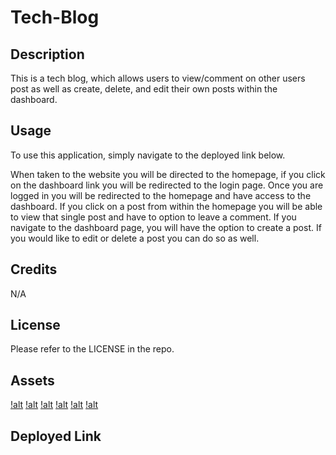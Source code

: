 # Tech-Blog

## Description

This is a tech blog, which allows users to view/comment on other users post as well as create, delete, and edit their own posts within the dashboard. 

## Usage

To use this application, simply navigate to the deployed link below.

 When taken to the website you will be directed to the homepage, if you click on the dashboard link you will be redirected to the login page. Once you are logged in you will be redirected to the homepage and have access to the dashboard. If you click on a post from within the homepage you will be able to view that single post and have to option to leave a comment. If you navigate to the dashboard page, you will have the option to create a post. If you would like to edit or delete a post you can do so as well. 

## Credits

N/A 

## License

Please refer to the LICENSE in the repo.


## Assets

[!alt](/public/images/1.png)
[!alt](/public/images/2.png)
[!alt](/public/images/3.png)
[!alt](/public/images/4.png)
[!alt](/public/images/5.png)
[!alt](/public/images/6.png)



## Deployed Link


